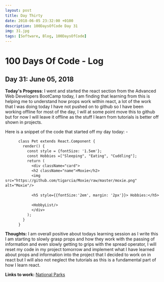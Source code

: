 ```yaml
---
layout: post
title: Day Thirty
date: 2018-06-05 23:32:00 +0100
description: 100DaysOfCode Day 31
img: 31.jpg
tags: [Software, Blog, 100DaysOfCode]
---
```


# 100 Days Of Code - Log

## Day 31: June 05, 2018

**Today's Progress**: I went and started the react section from the Advanced Web Developers BootCamp today, I am finding that learning from this is helping me to understand how props work within react, a lot of the work that I was doing today I have not pushed on to github so I have been working offline for most of the day, I will at some point move this to github but for now I will leave it offline as the stuff I learn from tutorials is better off shown in projects.

Here is a snippet of the code that started off my day today: -

          class Pet extends React.Component {
            render() {
              const style = {fontSize: '1.5em'};
              const Hobbies =["Sleeping", "Eating", "Cuddling"];
              return (
                <div className="card">
                <h2 className="name">Moxie</h2>
                <img src="https://github.com/tigarcia/Moxie/raw/master/moxie.png" alt="Moxie"/>

                <h5 style={{fontSize:'2em', margin: '2px'}}> Hobbies:</h5>

                <HobbyList/>
                </div>
              );
            }
          }
  
 

**Thoughts:** I am overall positive about todays learning session as I write this I am starting to slowly grasp props and how they work with the passing of information and even slowly getting to grips with the spread operator, I will reset my code in my project tomorrow and implement what I have learned about props and information into the project that I decided to work on in react but I will also not neglect the tutorials as this is a fundamental part of how I learn react.

**Links to work:** 
[National Parks](https://github.com/NathanScott85/national-parks/commits/master)






